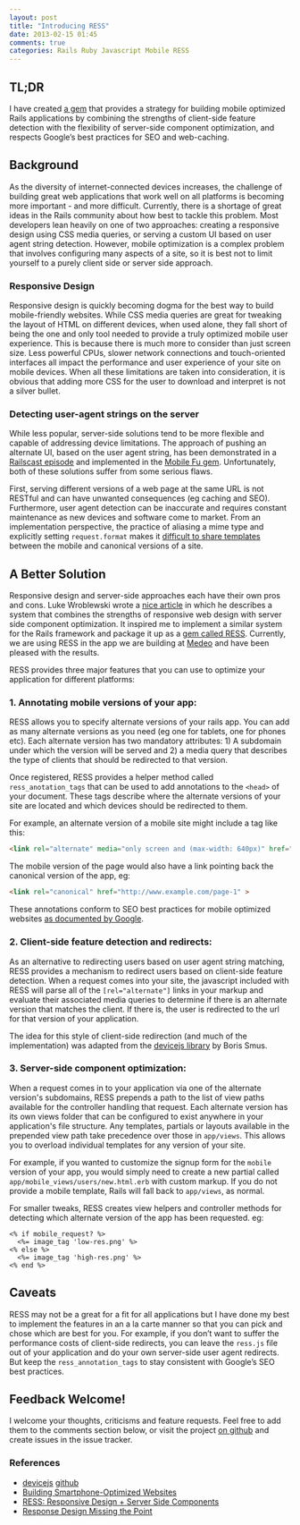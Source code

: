 ```yaml
---
layout: post
title: "Introducing RESS"
date: 2013-02-15 01:45
comments: true
categories: Rails Ruby Javascript Mobile RESS
---
```


## TL;DR

I have created [a gem](https://github.com/matthewrobertson/ress) that provides a strategy for building mobile optimized Rails applications by combining the strengths of client-side feature detection with the flexibility of server-side component optimization, and respects Google’s best practices for SEO and web-caching.<!-- more -->

## Background

As the diversity of internet-connected devices increases, the challenge of building great web applications that work well on all platforms is becoming more important - and more difficult. Currently, there is a shortage of great ideas in the Rails community about how best to tackle this problem.  Most developers lean heavily on one of two approaches: creating a responsive design using CSS media queries, or serving a custom UI based on user agent string detection. However, mobile optimization is a complex problem that involves configuring many aspects of a site, so it is best not to limit yourself to a purely client side or server side approach.

### Responsive Design

Responsive design is quickly becoming dogma for the best way to build mobile-friendly websites. While CSS media queries are great for tweaking the layout of HTML on different devices, when used alone, they fall short of being the one and only tool needed to provide a truly optimized mobile user experience. This is because there is much more to consider than just screen size. Less powerful CPUs, slower network connections and touch-oriented interfaces all impact the performance and user experience of your site on mobile devices. When all these limitations are taken into consideration, it is obvious that adding more CSS for the user to download and interpret is not a silver bullet.

### Detecting user-agent strings on the server

While less popular, server-side solutions tend to be more flexible and capable of addressing device limitations. The approach of pushing an alternate UI, based on the user agent string, has been demonstrated in a [Railscast episode](http://railscasts.com/episodes/199-mobile-devices) and implemented in the [Mobile Fu gem](https://github.com/brendanlim/mobile-fu). Unfortunately, both of these solutions suffer from some serious flaws.

First, serving different versions of a web page at the same URL is not RESTful and can have unwanted consequences (eg caching and SEO). Furthermore, user agent detection can be inaccurate and requires constant maintenance as new devices and software come to market. From an implementation perspective, the practice of aliasing a mime type and explicitly setting `request.format` makes it [difficult to share templates](https://github.com/rails/rails/issues/3855) between the mobile and canonical versions of a site.

## A Better Solution

Responsive design and server-side approaches each have their own pros and cons. Luke Wroblewski wrote a [nice article](http://www.lukew.com/ff/entry.asp?1392) in which he describes a system that combines the strengths of responsive web design with server side component optimization. It inspired me to implement a similar system for the Rails framework and package it up as a [gem called RESS](https://github.com/matthewrobertson/ress). Currently, we are using RESS in the app we are building at [Medeo](https://www.medeo.ca/) and have been pleased with the results.

RESS provides three major features that you can use to optimize your application for different platforms:

### 1. Annotating mobile versions of your app:

RESS allows you to specify alternate versions of your rails app. You can add as many alternate versions as you need (eg one for tablets, one for phones etc). Each alternate version has two mandatory attributes: 1) A subdomain under which the version will be served and 2) a media query that describes the type of clients that should be redirected to that version.

Once registered, RESS provides a helper method called `ress_anotation_tags` that can be used to add annotations to the `<head>` of your document. These tags describe where the alternate versions of your site are located and which devices should be redirected to them.

For example, an alternate version of a mobile site might include a tag like this:

```html
<link rel="alternate" media="only screen and (max-width: 640px)" href="http://m.example.com/page-1" >
```

The mobile version of the page would also have a link pointing back the canonical version of the app, eg:

```html
<link rel="canonical" href="http://www.example.com/page-1" >
```
These annotations conform to SEO best practices for mobile optimized websites [as documented by Google](https://developers.google.com/webmasters/smartphone-sites/details).

### 2. Client-side feature detection and redirects:

As an alternative to redirecting users based on user agent string matching, RESS provides a mechanism to redirect users based on client-side feature detection. When a request comes into your site, the javascript included with RESS will parse all of the `[rel="alternate"]` links in your markup and evaluate their associated media queries to determine if there is an alternate version that matches the client. If there is, the user is redirected to the url for that version of your application.

The idea for this style of client-side redirection (and much of the implementation) was adapted from the [devicejs library](https://github.com/borismus/device.js) by Boris Smus.

### 3. Server-side component optimization:

When a request comes in to your application via one of the alternate version's subdomains, RESS prepends a path to the list of view paths available for the controller handling that request. Each alternate version has its own views folder that can be configured to exist anywhere in your application's file structure. Any templates, partials or layouts available in the prepended view path take precedence over those in `app/views`. This allows you to overload individual templates for any version of your site.

For example, if you wanted to customize the signup form for the `mobile` version of your app, you would simply need to create a new partial called `app/mobile_views/users/new.html.erb` with custom markup. If you do not provide a mobile template, Rails will fall back to `app/views`, as normal.

For smaller tweaks, RESS creates view helpers and controller methods for detecting which alternate version of the app has been requested. eg:

```erb
<% if mobile_request? %>
  <%= image_tag 'low-res.png' %>
<% else %>
  <%= image_tag 'high-res.png' %>
<% end %>
```

## Caveats

RESS may not be a great for a fit for all applications but I have done my best to implement the features in an a la carte manner so that you can pick and chose which are best for you. For example, if you don’t want to suffer the performance costs of client-side redirects, you can leave the `ress.js` file out of your application and do your own server-side user agent redirects. But keep the `ress_annotation_tags` to stay consistent with Google’s SEO best practices.

## Feedback Welcome!

I welcome your thoughts, criticisms and feature requests. Feel free to add them to the comments section below, or visit the project [on github](https://github.com/matthewrobertson/ress) and create issues in the issue tracker.

### References

- [devicejs](http://www.html5rocks.com/en/mobile/cross-device/) [github](https://github.com/borismus/device.js)
- [Building Smartphone-Optimized Websites](https://developers.google.com/webmasters/smartphone-sites/details)
- [RESS: Responsive Design + Server Side Components](http://www.lukew.com/ff/entry.asp?1392)
- [Response Design Missing the Point](http://bradfrostweb.com/blog/web/responsive-web-design-missing-the-point/)